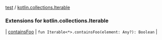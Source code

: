 [test](../../index.md) / [kotlin.collections.Iterable](./index.md)

### Extensions for kotlin.collections.Iterable

| [containsFoo](contains-foo.md) | `fun Iterable<*>.containsFoo(element: Any?): Boolean` |

